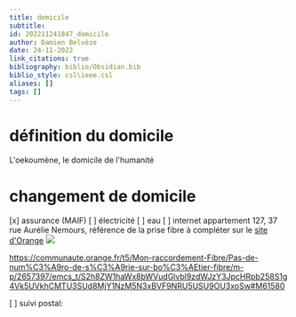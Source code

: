 ```yaml
---
title: domicile
subtitle:
id: 202211241847_domicile
author: Damien Belvèze
date: 24-11-2022
link_citations: true
bibliography: biblio/Obsidian.bib
biblio_style: csl\ieee.csl
aliases: []
tags: []
---
```



# définition du domicile

L'oekoumène, le domicile de l'humanité

# changement de domicile

[x] assurance (MAIF)
[ ] électricité
[ ] eau
[ ] internet
appartement 127, 37 rue Aurélie Nemours, référence de la prise fibre à compléter sur le [site d'Orange](https://boutique.orange.fr/internet-mobile/installation)
![](prise_fibre.png)

https://communaute.orange.fr/t5/Mon-raccordement-Fibre/Pas-de-num%C3%A9ro-de-s%C3%A9rie-sur-bo%C3%AEtier-fibre/m-p/2657397/emcs_t/S2h8ZW1haWx8bWVudGlvbl9zdWJzY3JpcHRpb258S1g4Vk5UVkhCMTU3SUd8MjY1NzM5N3xBVF9NRU5USU9OU3xoSw#M61580


[ ] suivi postal:





